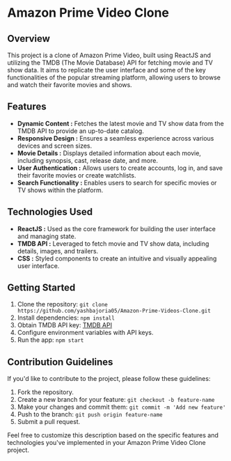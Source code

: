 # Amazon Prime Video Clone

## Overview
This project is a clone of Amazon Prime Video, built using ReactJS and utilizing the TMDB (The Movie Database) API for fetching movie and TV show data. It aims to replicate the user interface and some of the key functionalities of the popular streaming platform, allowing users to browse and watch their favorite movies and shows.

## Features
-  **Dynamic Content :** Fetches the latest movie and TV show data from the TMDB API to provide an up-to-date catalog.
-  **Responsive Design :** Ensures a seamless experience across various devices and screen sizes.
-  **Movie Details :** Displays detailed information about each movie, including synopsis, cast, release date, and more.
-  **User Authentication :** Allows users to create accounts, log in, and save their favorite movies or create watchlists.
-  **Search Functionality :** Enables users to search for specific movies or TV shows within the platform.

## Technologies Used
-  **ReactJS :** Used as the core framework for building the user interface and managing state.
-  **TMDB API :** Leveraged to fetch movie and TV show data, including details, images, and trailers.
-  **CSS :** Styled components to create an intuitive and visually appealing user interface.

## Getting Started
1. Clone the repository: `git clone https://github.com/yashbajoria05/Amazon-Prime-Videos-Clone.git`
2. Install dependencies: `npm install`
3. Obtain TMDB API key: [TMDB API](https://developer.themoviedb.org/docs)
4. Configure environment variables with API keys.
5. Run the app: `npm start`

## Contribution Guidelines
If you'd like to contribute to the project, please follow these guidelines:

1. Fork the repository.
2. Create a new branch for your feature: `git checkout -b feature-name`
3. Make your changes and commit them: `git commit -m 'Add new feature'`
4. Push to the branch: `git push origin feature-name`
5. Submit a pull request.

Feel free to customize this description based on the specific features and technologies you've implemented in your Amazon Prime Video Clone project.
